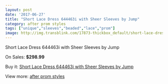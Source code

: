 ```yaml
---
layout: post
date: '2017-06-27'
title: "Short Lace Dress 644463i with Sheer Sleeves by Jump"
category: after prom styles
tags: ["unique","sleeves","beaded","lace","prom"]
image: http://img.transblink.com/17873-thickbox_default/short-lace-dress-644463i-with-sheer-sleeves-by-jump.jpg
---
```

Short Lace Dress 644463i with Sheer Sleeves by Jump

On Sales: **$298.99**
<a href="https://www.transblink.com/en/after-prom-styles/5608-short-lace-dress-644463i-with-sheer-sleeves-by-jump.html"><amp-img layout="responsive" width="600" height="600" src="//img.transblink.com/17873-thickbox_default/short-lace-dress-644463i-with-sheer-sleeves-by-jump.jpg" alt="Short Lace Dress 644463i with Sheer Sleeves by Jump 0" /></a>
<a href="https://www.transblink.com/en/after-prom-styles/5608-short-lace-dress-644463i-with-sheer-sleeves-by-jump.html"><amp-img layout="responsive" width="600" height="600" src="//img.transblink.com/17876-thickbox_default/short-lace-dress-644463i-with-sheer-sleeves-by-jump.jpg" alt="Short Lace Dress 644463i with Sheer Sleeves by Jump 1" /></a>
<a href="https://www.transblink.com/en/after-prom-styles/5608-short-lace-dress-644463i-with-sheer-sleeves-by-jump.html"><amp-img layout="responsive" width="600" height="600" src="//img.transblink.com/17875-thickbox_default/short-lace-dress-644463i-with-sheer-sleeves-by-jump.jpg" alt="Short Lace Dress 644463i with Sheer Sleeves by Jump 2" /></a>
<a href="https://www.transblink.com/en/after-prom-styles/5608-short-lace-dress-644463i-with-sheer-sleeves-by-jump.html"><amp-img layout="responsive" width="600" height="600" src="//img.transblink.com/17874-thickbox_default/short-lace-dress-644463i-with-sheer-sleeves-by-jump.jpg" alt="Short Lace Dress 644463i with Sheer Sleeves by Jump 3" /></a>

Buy it: [Short Lace Dress 644463i with Sheer Sleeves by Jump](https://www.transblink.com/en/after-prom-styles/5608-short-lace-dress-644463i-with-sheer-sleeves-by-jump.html "Short Lace Dress 644463i with Sheer Sleeves by Jump")

View more: [after prom styles](https://www.transblink.com/en/55-after-prom-styles "after prom styles")